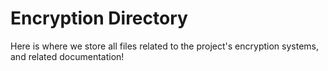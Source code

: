 # Encryption Directory

Here is where we store all files related to the project's encryption systems, and related documentation!
